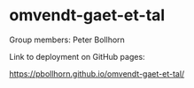 # omvendt-gaet-et-tal

Group members: Peter Bollhorn

Link to deployment on GitHub pages:

https://pbollhorn.github.io/omvendt-gaet-et-tal/